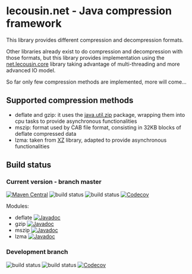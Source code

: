 # lecousin.net - Java compression framework

This library provides different compression and decompression formats.

Other libraries already exist to do compression and decompression with those formats, but
this library provides implementation using the
[net.lecousin.core]("https://github.com/lecousin/java-framework-core" "java-framework-core") library
taking advantage of multi-threading and more advanced IO model. 

So far only few compression methods are implemented, more will come...

## Supported compression methods

 * deflate and gzip: it uses the [java.util.zip](https://docs.oracle.com/javase/8/docs/api/java/util/zip/package-summary.html) package, wrapping them into cpu tasks to provide asynchronous functionalities
 * mszip: format used by CAB file format, consisting in 32KB blocks of deflate compressed data
 * lzma: taken from [XZ](https://tukaani.org/xz/java.html) library, adapted to provide asynchronous functionalities
 

## Build status

### Current version - branch master

[![Maven Central](https://img.shields.io/maven-central/v/net.lecousin.compression/parent-pom.svg)](http://search.maven.org/#search%7Cga%7C1%7Cg%3A%22net.lecousin.compression%22)
![build status](https://travis-ci.org/lecousin/java-compression.svg?branch=master "Build Status")
![build status](https://ci.appveyor.com/api/projects/status/github/lecousin/java-compression?branch=master&svg=true "Build Status")
[![Codecov](https://codecov.io/gh/lecousin/java-compression/graph/badge.svg)](https://codecov.io/gh/lecousin/java-compression/branch/master)

Modules:
 * deflate [![Javadoc](https://img.shields.io/badge/javadoc-0.1.7-brightgreen.svg)](https://www.javadoc.io/doc/net.lecousin.compression/deflate/0.1.7)
 * gzip [![Javadoc](https://img.shields.io/badge/javadoc-0.1.7-brightgreen.svg)](https://www.javadoc.io/doc/net.lecousin.compression/gzip/0.1.7)
 * mszip [![Javadoc](https://img.shields.io/badge/javadoc-0.1.7-brightgreen.svg)](https://www.javadoc.io/doc/net.lecousin.compression/mszip/0.1.7)
 * lzma [![Javadoc](https://img.shields.io/badge/javadoc-0.1.7-brightgreen.svg)](https://www.javadoc.io/doc/net.lecousin.compression/lzma/0.1.7)

### Development branch 

![build status](https://travis-ci.org/lecousin/java-compression.svg?branch=dev "Build Status")
![build status](https://ci.appveyor.com/api/projects/status/github/lecousin/java-compression?branch=dev&svg=true "Build Status")
[![Codecov](https://codecov.io/gh/lecousin/java-compression/branch/dev/graph/badge.svg)](https://codecov.io/gh/lecousin/java-compression/branch/dev)
